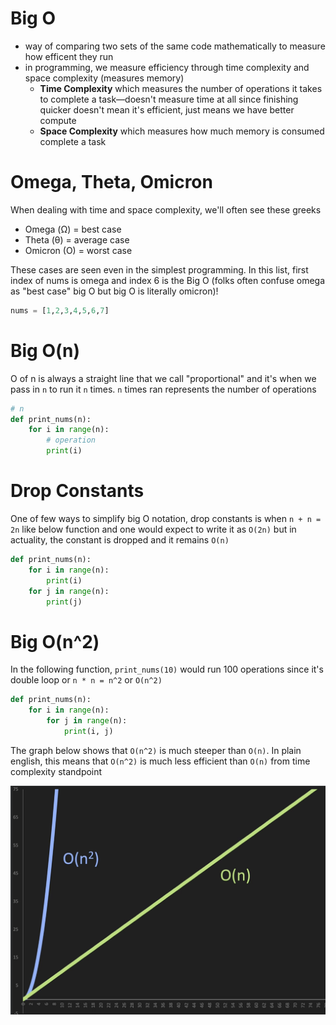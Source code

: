 # Big O

- way of comparing two sets of the same code mathematically to measure how efficent they run
- in programming, we measure efficiency through time complexity and space complexity (measures memory)
  - **Time Complexity** which measures the number of operations it takes to complete a task—doesn't measure time at all since finishing quicker doesn't mean it's efficient, just means we have better compute
  - **Space Complexity** which measures how much memory is consumed complete a task

# Omega, Theta, Omicron

When dealing with time and space complexity, we'll often see these greeks

- Omega (Ω) = best case
- Theta (θ) = average case
- Omicron (O) = worst case

These cases are seen even in the simplest programming. In this list, first index of nums is omega and index 6 is the Big O (folks often confuse omega as "best case" big O but big O is literally omicron)!

```python
nums = [1,2,3,4,5,6,7]
```

# Big O(n)

O of n is always a straight line that we call "proportional" and it's when we pass in `n` to run it `n` times. `n` times ran represents the number of operations

```python
# n
def print_nums(n):
    for i in range(n):
        # operation
        print(i)
```

# Drop Constants

One of few ways to simplify big O notation, drop constants is when `n + n = 2n` like below function and one would expect to write it as `O(2n)` but in actuality, the constant is dropped and it remains `O(n)`

```python
def print_nums(n):
    for i in range(n):
        print(i)
    for j in range(n):
        print(j)
```

# Big O(n^2)

In the following function, `print_nums(10)` would run 100 operations since it's double loop or `n * n = n^2` or `O(n^2)`

```python
def print_nums(n):
    for i in range(n):
        for j in range(n):
            print(i, j)
```

The graph below shows that `O(n^2)` is much steeper than `O(n)`. In plain english, this means that `O(n^2)` is much less efficient than `O(n)` from time complexity standpoint

![big_o_comparison](./big_o_comparison.png)
